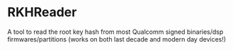 # RKHReader
A tool to read the root key hash from most Qualcomm signed binaries/dsp firmwares/partitions (works on both last decade and modern day devices!)
